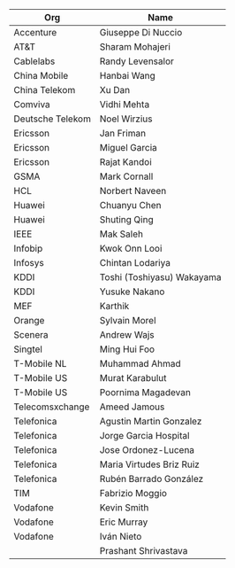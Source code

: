| Org                    | Name                                                |
| -----------------------| ----------------------------------------------------|
| Accenture | Giuseppe Di Nuccio  |
| AT&T | Sharam Mohajeri  |
| Cablelabs | Randy Levensalor |
| China Mobile | Hanbai Wang |
| China Telekom | Xu Dan |
| Comviva | Vidhi Mehta |
| Deutsche Telekom | Noel Wirzius  |
| Ericsson | Jan Friman |
| Ericsson | Miguel Garcia |
| Ericsson | Rajat Kandoi |
| GSMA | Mark Cornall |
| HCL | Norbert Naveen |
| Huawei | Chuanyu Chen |
| Huawei | Shuting Qing |
| IEEE | Mak Saleh |
| Infobip | Kwok Onn Looi |
| Infosys | Chintan Lodariya |
| KDDI | Toshi (Toshiyasu) Wakayama  |
| KDDI | Yusuke Nakano |
| MEF | Karthik |
| Orange | Sylvain Morel  |
| Scenera | Andrew Wajs  |
| Singtel | Ming Hui Foo |
| T-Mobile NL | Muhammad Ahmad  |
| T-Mobile US | Murat Karabulut |
| T-Mobile US | Poornima Magadevan |
| Telecomsxchange | Ameed Jamous |
| Telefonica | Agustin Martin Gonzalez |
| Telefonica | Jorge Garcia Hospital |
| Telefonica | Jose Ordonez-Lucena  |
| Telefonica | Maria Virtudes Briz Ruiz |
| Telefonica | Rubén Barrado González  |
| TIM | Fabrizio Moggio  |
| Vodafone | Kevin Smith  |
| Vodafone | Eric Murray  |
| Vodafone | Iván Nieto  |
| | Prashant Shrivastava |
